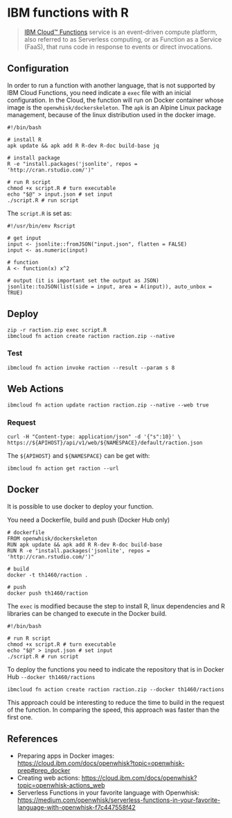 # IBM functions with R

>[IBM Cloud™ Functions](https://cloud.ibm.com/functions/) service is an event-driven compute platform, also referred to as Serverless computing, or as Function as a Service (FaaS), that runs code in response to events or direct invocations.

## Configuration

In order to run a function with another language, that is not supported by IBM Cloud Functions, you need indicate a `exec` file with an inicial configuration. In the Cloud, the function will run on Docker container whose image is the `openwhisk/dockerskeleton`. The `apk` is an Alpine Linux package management, because of the linux distribution used in the docker image. 

```
#!/bin/bash

# install R
apk update && apk add R R-dev R-doc build-base jq

# install package
R -e "install.packages('jsonlite', repos = 'http://cran.rstudio.com/')"

# run R script
chmod +x script.R # turn executable
echo "$@" > input.json # set input
./script.R # run script
```

The `script.R` is set as:

```
#!/usr/bin/env Rscript

# get input
input <- jsonlite::fromJSON("input.json", flatten = FALSE)
input <- as.numeric(input)

# function
A <- function(x) x^2

# output (it is important set the output as JSON)
jsonlite::toJSON(list(side = input, area = A(input)), auto_unbox = TRUE)
```

## Deploy

```
zip -r raction.zip exec script.R
ibmcloud fn action create raction raction.zip --native
```

### Test

```
ibmcloud fn action invoke raction --result --param s 8
```

## Web Actions

```
ibmcloud fn action update raction raction.zip --native --web true
```

### Request

```
curl -H "Content-type: application/json" -d '{"s":10}' \
https://${APIHOST}/api/v1/web/${NAMESPACE}/default/raction.json
```

The `${APIHOST}` and `${NAMESPACE}` can be get with:

```
ibmcloud fn action get raction --url
```

## Docker

It is possible to use docker to deploy your function.

You need a Dockerfile, build and push (Docker Hub only)

```
# dockerfile
FROM openwhisk/dockerskeleton
RUN apk update && apk add R R-dev R-doc build-base
RUN R -e "install.packages('jsonlite', repos = 'http://cran.rstudio.com/')"

# build
docker -t th1460/raction .

# push
docker push th1460/raction
```

The `exec` is modified because the step to install R, linux dependencies and R libraries can be changed to execute in the Docker build.

```
#!/bin/bash

# run R script
chmod +x script.R # turn executable
echo "$@" > input.json # set input
./script.R # run script
```

To deploy the functions you need to indicate the repository that is in Docker Hub `--docker th1460/ractions`

```
ibmcloud fn action create raction raction.zip --docker th1460/ractions
```

This approach could be interesting to reduce the time to build in the request of the function. In comparing the speed, this approach was faster than the first one.

## References

- Preparing apps in Docker images: https://cloud.ibm.com/docs/openwhisk?topic=openwhisk-prep#prep_docker
- Creating web actions: https://cloud.ibm.com/docs/openwhisk?topic=openwhisk-actions_web
- Serverless Functions in your favorite language with Openwhisk: https://medium.com/openwhisk/serverless-functions-in-your-favorite-language-with-openwhisk-f7c447558f42

